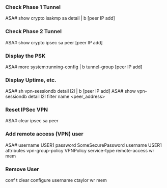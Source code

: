 ### Check Phase 1 Tunnel
ASA# show crypto isakmp sa detail | b [peer IP add]

### Check Phase 2 Tunnel
ASA# show crypto ipsec sa peer [peer IP add]

### Display the PSK
ASA# more system:running-config | b tunnel-group [peer IP add]

### Display Uptime, etc.
ASA# sh vpn-sessiondb detail l2l | b [peer IP add]
ASA# show vpn-sessiondb detail l2l filter name <peer_address>

### Reset IPSec VPN
ASA# clear ipsec sa peer <remote-peer-IP>

### Add remote access (VPN) user
ASA# username USER1 password SomeSecurePassword
username USER1 attributes
 vpn-group-policy VPNPolicy
 service-type remote-access
wr mem

### Remove User
conf t
clear configure username ctaylor
wr mem
